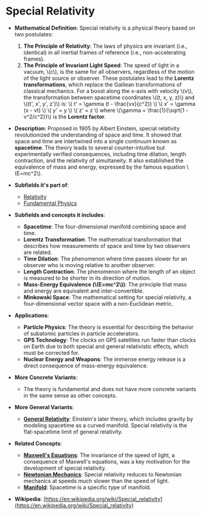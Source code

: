 # Special Relativity

- **Mathematical Definition**: Special relativity is a physical theory based on two postulates:
    1.  **The Principle of Relativity**: The laws of physics are invariant (i.e., identical) in all inertial frames of reference (i.e., non-accelerating frames).
    2.  **The Principle of Invariant Light Speed**: The speed of light in a vacuum, \\(c\\), is the same for all observers, regardless of the motion of the light source or observer.
These postulates lead to the **Lorentz transformations**, which replace the Galilean transformations of classical mechanics. For a boost along the x-axis with velocity \\(v\\), the transformation between spacetime coordinates \\((t, x, y, z)\\) and \\((t', x', y', z')\\) is:
  \\( t' = \gamma (t - \frac{vx}{c^2}) \\)
  \\( x' = \gamma (x - vt) \\)
  \\( y' = y \\)
  \\( z' = z \\)
  where \\(\gamma = \frac{1}{\sqrt{1 - v^2/c^2}}\\) is the **Lorentz factor**.

- **Description**: Proposed in 1905 by Albert Einstein, special relativity revolutionized the understanding of space and time. It showed that space and time are intertwined into a single continuum known as **spacetime**. The theory leads to several counter-intuitive but experimentally verified consequences, including time dilation, length contraction, and the relativity of simultaneity. It also established the equivalence of mass and energy, expressed by the famous equation \\(E=mc^2\\).

- **Subfields it's part of**:
    - [Relativity](https://en.wikipedia.org/wiki/Theory_of_relativity)
    - [Fundamental Physics](https://en.wikipedia.org/wiki/Fundamental_physics)

- **Subfields and concepts it includes**:
    - **Spacetime**: The four-dimensional manifold combining space and time.
    - **Lorentz Transformation**: The mathematical transformation that describes how measurements of space and time by two observers are related.
    - **Time Dilation**: The phenomenon where time passes slower for an observer who is moving relative to another observer.
    - **Length Contraction**: The phenomenon where the length of an object is measured to be shorter in its direction of motion.
    - **Mass-Energy Equivalence (\\(E=mc^2\\))**: The principle that mass and energy are equivalent and inter-convertible.
    - **Minkowski Space**: The mathematical setting for special relativity, a four-dimensional vector space with a non-Euclidean metric.

- **Applications**:
    - **Particle Physics**: The theory is essential for describing the behavior of subatomic particles in particle accelerators.
    - **GPS Technology**: The clocks on GPS satellites run faster than clocks on Earth due to both special and general relativistic effects, which must be corrected for.
    - **Nuclear Energy and Weapons**: The immense energy release is a direct consequence of mass-energy equivalence.

- **More Concrete Variants**:
    - The theory is fundamental and does not have more concrete variants in the same sense as other concepts.

- **More General Variants**:
    - **[General Relativity](../general_relativity/einstein_field_equations.md)**: Einstein's later theory, which includes gravity by modeling spacetime as a curved manifold. Special relativity is the flat-spacetime limit of general relativity.

- **Related Concepts**:
    - **[Maxwell's Equations](../electromagnetism/maxwells_equations.md)**: The invariance of the speed of light, a consequence of Maxwell's equations, was a key motivation for the development of special relativity.
    - **[Newtonian Mechanics](../classical_mechanics/newtons_laws.md)**: Special relativity reduces to Newtonian mechanics at speeds much slower than the speed of light.
    - **[Manifold](../../pure_mathematics/geometry/manifold.md)**: Spacetime is a specific type of manifold.

- **Wikipedia**: [https://en.wikipedia.org/wiki/Special_relativity](https://en.wikipedia.org/wiki/Special_relativity)
